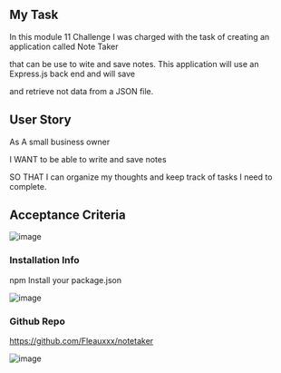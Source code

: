 ## My Task

In this module 11 Challenge I was charged with the task of creating an application called Note Taker

that can be use to wite and save notes. This application will use an Express.js back end and will save 

and retrieve not data from a JSON file.


## User Story

As A small business owner

I WANT to be able to write and save notes

SO THAT I can organize my thoughts and keep track of tasks I need to complete.


## Acceptance Criteria 

![image](https://user-images.githubusercontent.com/111618393/222539933-aaa907c9-4621-4a15-bd53-d03ee6f5e740.png)




### Installation Info

npm Install your package.json

![image](https://user-images.githubusercontent.com/111618393/222540558-eb899566-81d4-468b-ada1-8be71fc4634d.png)



### Github Repo

https://github.com/Fleauxxx/notetaker



![image](https://user-images.githubusercontent.com/111618393/222540259-11ccd7cb-d64d-471b-a129-1fab6ec02485.png)










